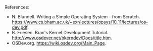 References:
- N. Blundell. Writing a Simple Operating System - from Scratch. https://www.cs.bham.ac.uk/~exr/lectures/opsys/10_11/lectures/os-dev.pdf.
- B. Friesen. Bran's Kernel Development Tutorial. http://www.osdever.net/bkerndev/Docs/title.htm.
- OSDev.org. https://wiki.osdev.org/Main_Page.
